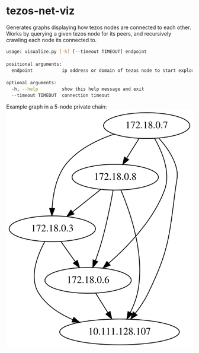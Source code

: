 # tezos-net-viz

Generates graphs displaying how tezos nodes are connected to each other. Works 
by querying a given tezos node for its peers, and recursively crawling each node 
its connected to.

```sh
usage: visualize.py [-h] [--timeout TIMEOUT] endpoint

positional arguments:
  endpoint           ip address or domain of tezos node to start exploring from

optional arguments:
  -h, --help         show this help message and exit
  --timeout TIMEOUT  connection timeout
```

Example graph in a 5-node private chain:
![Example graph](graph.gv.svg)
